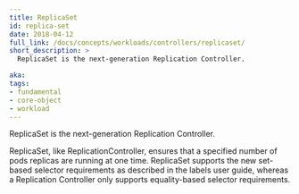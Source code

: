 ```yaml
---
title: ReplicaSet
id: replica-set
date: 2018-04-12
full_link: /docs/concepts/workloads/controllers/replicaset/
short_description: >
  ReplicaSet is the next-generation Replication Controller.

aka:
tags:
- fundamental
- core-object
- workload
---
```

 ReplicaSet is the next-generation Replication Controller.

<!--more-->

ReplicaSet, like ReplicationController, ensures that a specified number of pods replicas are running at one time. ReplicaSet supports the new set-based selector requirements as described in the labels user guide, whereas a Replication Controller only supports equality-based selector requirements.
